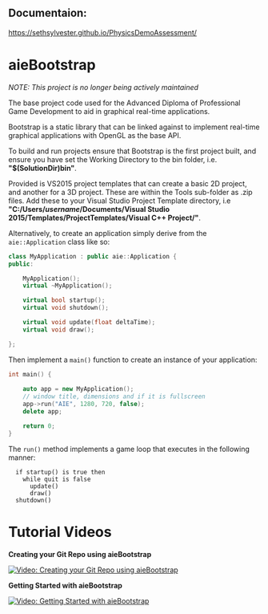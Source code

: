 ## Documentaion:
https://sethsylvester.github.io/PhysicsDemoAssessment/


# aieBootstrap

*NOTE: This project is no longer being actively maintained*

The base project code used for the Advanced Diploma of Professional Game Development to aid in graphical real-time applications.

Bootstrap is a static library that can be linked against to implement real-time graphical applications with OpenGL as the base API.

To build and run projects ensure that Bootstrap is the first project built, and ensure you have set the Working Directory to the bin folder, i.e. <b>"$(SolutionDir)bin\"</b>.

Provided is VS2015 project templates that can create a basic 2D project, and another for a 3D project. These are within the Tools sub-folder as .zip files. Add these to your Visual Studio Project Template directory, i.e <b>"C:/Users/<i>username</i>/Documents/Visual Studio 2015/Templates/ProjectTemplates/Visual C++ Project/"</b>.

Alternatively, to create an application simply derive from the ```aie::Application``` class like so:
```c++
class MyApplication : public aie::Application {
public:

	MyApplication();
	virtual ~MyApplication();

	virtual bool startup();
	virtual void shutdown();

	virtual void update(float deltaTime);
	virtual void draw();

};
```
Then implement a ```main()``` function to create an instance of your application:
```c++
int main() {
	
	auto app = new MyApplication();
	// window title, dimensions and if it is fullscreen
	app->run("AIE", 1280, 720, false);
	delete app;

	return 0;
}
```
The ```run()``` method implements a game loop that executes in the following manner:
```
  if startup() is true then
    while quit is false
      update()
      draw()
  shutdown()
```

# Tutorial Videos

<b>Creating your Git Repo using aieBootstrap</b>

[![Video: Creating your Git Repo using aieBootstrap](https://i.vimeocdn.com/video/629137423.webp?mw=600&amp;mh=450)](https://vimeo.com/213005085/3609374652)



<b>Getting Started with aieBootstrap</b>

[![Video: Getting Started with aieBootstrap](https://i.vimeocdn.com/video/629873947.webp?mw=600&amp;mh=450)](https://vimeo.com/213607377/77c8867175)

